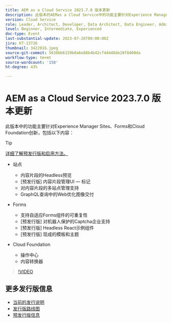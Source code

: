 ```yaml
---
title: AEM as a Cloud Service 2023.7.0 版本更新
description: 此版本的AEMas a Cloud Service中的功能主要针对Experience Manager Sites、Forms和Cloud Foundation创新。
version: Cloud Service
role: Leader, Architect, Developer, Data Architect, Data Engineer, Admin, User
level: Beginner, Intermediate, Experienced
doc-type: Event
last-substantial-update: 2023-07-26T00:00:00Z
jira: KT-13726
thumbnail: 3422016.jpeg
source-git-commit: 5630bb6159b0a6e88b4b42cf4d448de20f8400da
workflow-type: tm+mt
source-wordcount: '158'
ht-degree: 43%

---
```



# AEM as a Cloud Service 2023.7.0 版本更新

此版本中的功能主要针对Experience Manager Sites、Forms和Cloud Foundation创新，包括以下内容：

>[!TIP]
>
>[详细了解预发行版和启用方法。](https://experienceleague.adobe.com/docs/experience-manager-cloud-service/content/release-notes/prerelease.html?lang=zh-Hans)

* 站点
   * 内容片段的Headless预览
   * [预发行版] 内容片段管理UI — 标记
   * 对内容片段的多站点管理支持
   * GraphQL查询中的Web优化图像交付

* Forms
   * 支持自适应Forms组件的可重复性
   * [预发行版] 对机器人保护的Captcha企业支持
   * [预发行版] Headless React示例组件
   * [预发行版] 现成的模板和主题

* Cloud Foundation
   * 操作中心
   * 内容转换器

>[!VIDEO](https://video.tv.adobe.com/v/3422016/?learn=on)


<!-- Have questions about the release?  Discuss the release in [Experience League Communities](https://adobe.ly/444zA4U) -->

## 更多发行版信息

* [当前的发行说明](https://experienceleague.adobe.com/docs/experience-manager-cloud-service/content/release-notes/home.html?lang=zh-Hans)
* [发行版路线图](https://experienceleague.adobe.com/docs/experience-manager-release-information/aem-release-updates/update-releases-roadmap.html?lang=zh-Hans)
* [预发行版信息](https://experienceleague.adobe.com/docs/experience-manager-cloud-service/content/release-notes/prerelease.html)